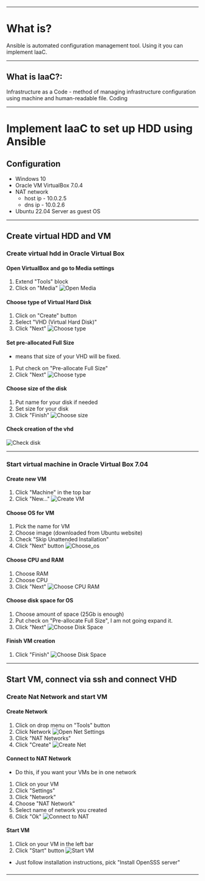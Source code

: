***
# What is?

Ansible is automated configuration management tool. Using it you can implement IaaC.

***
## What is IaaC?:

Infrastructure as a Code - method of managing infrastructure configuration using machine and human-readable file. Coding

***

# Implement IaaC to set up HDD using Ansible 

## Configuration
- Windows 10
- Oracle VM VirtualBox 7.0.4
- NAT network
	- host ip   - 10.0.2.5
	- dns ip - 10.0.2.6
- Ubuntu 22.04 Server as guest OS

***
## Create virtual HDD and VM

### Create virtual hdd in Oracle Virtual Box

#### Open VirtualBox and go to Media settings 
1) Extend "Tools" block
2) Click on "Media"
![Open Media](https://github.com/qqwerty222/obsidian/blob/main/Ansible/screenshots/open_media.png)

####  Choose type of Virtual Hard Disk
1) Click on "Create" button
2) Select "VHD (Virtual Hard Disk)"
3) Click "Next"
![Choose type](https://github.com/qqwerty222/obsidian/blob/main/Ansible/screenshots/choose_disk.png)

#### Set pre-allocated Full Size
- means that size of your VHD will be fixed.
1) Put check on "Pre-allocate Full Size"
2) Click "Next"
![Choose type](https://github.com/qqwerty222/obsidian/blob/main/Ansible/screenshots/check_size.png)

#### Choose size of the disk
1) Put name for your disk if needed
2) Set size for your disk
3) Click "Finish"
![Choose size](https://github.com/qqwerty222/obsidian/blob/main/Ansible/screenshots/choose_size.png)

#### Check creation of the vhd
![Check disk](https://github.com/qqwerty222/obsidian/blob/main/Ansible/screenshots/finish.png)

***
### Start virtual machine in Oracle Virtual Box 7.04

#### Create new VM
1) Click "Machine" in the top bar
2) Click "New..."
![Create VM](https://github.com/qqwerty222/obsidian/blob/main/Ansible/screenshots/create_vm.png)

#### Choose OS for VM
1) Pick the name for VM
2) Choose image (downloaded from Ubuntu website)
3) Check "Skip Unattended Installation"
4) Click "Next" button
![Choose_os](https://github.com/qqwerty222/obsidian/blob/main/Ansible/screenshots/choose_os.png)

#### Choose CPU and RAM 
1) Choose RAM
2) Choose CPU
3) Click "Next"
![Choose CPU RAM](https://github.com/qqwerty222/obsidian/blob/main/Ansible/screenshots/choose_cpu_ram.png)

#### Choose disk space for OS
1) Choose amount of space (25Gb is enough)
2) Put check on "Pre-allocate Full Size", I am not going expand it.
3) Click "Next"
![Choose Disk Space](https://github.com/qqwerty222/obsidian/blob/main/Ansible/screenshots/choose_space.png)

#### Finish VM creation
1) Click "Finish"
![Choose Disk Space](https://github.com/qqwerty222/obsidian/blob/main/Ansible/screenshots/choose_space.png)

***
## Start VM, connect via ssh and connect VHD

### Create Nat Network and start VM

#### Create Network
1) Click on drop menu on "Tools" button
2) Click Network
![Open Net Settings](https://github.com/qqwerty222/obsidian/blob/main/Ansible/screenshots/open_networks.png)
1) Click "NAT Networks" 
2) Click "Create"
![Create Net](https://github.com/qqwerty222/obsidian/blob/main/Ansible/screenshots/create_net.png)

#### Connect to NAT Network
- Do this, if you want your VMs be in one network
1) Click on your VM
2) Click "Settings"
3) Click "Network"
4) Choose "NAT Network"
5) Select name of network you created
6) Click "Ok"
![Connect to NAT](https://github.com/qqwerty222/obsidian/blob/main/Ansible/screenshots/connect_to_nat.png)

#### Start VM
1) Click on your VM in the left bar
2) Click "Start" button
![Start VM](https://github.com/qqwerty222/obsidian/blob/main/Ansible/screenshots/start_vm.png)
- Just follow installation instructions, pick "Install OpenSSS server"
### 


***